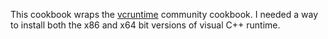 This cookbook wraps the [vcruntime]() community cookbook. I needed a way to install both the x86 and x64 bit versions of visual C++ runtime. 
